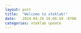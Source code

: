 ```yaml
---
layout: post
title:  "Welcome to xteklab!"
date:   2024-04-26 16:06:50 -0700
categories: xteklab update
---
```


